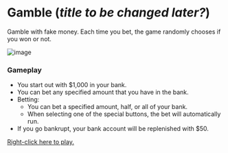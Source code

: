 # Gamble (_title to be changed later?_)

Gamble with fake money. Each time you bet, the game randomly chooses if you won or not.

![image](https://github.com/RyanKHawkins/Gamble/assets/50811019/29fccdff-463f-4ee1-ac6d-c71d89cc334e)


### Gameplay
* You start out with $1,000 in your bank.
* You can bet any specified amount that you have in the bank.
* Betting:  
    * You can bet a specified amount, half, or all of your bank.
    * When selecting one of the special buttons, the bet will automatically run.
* If you go bankrupt, your bank account will be replenished with $50.


[Right-click here to play.](https://RyanKHawkins.github.io/Gamble/)
